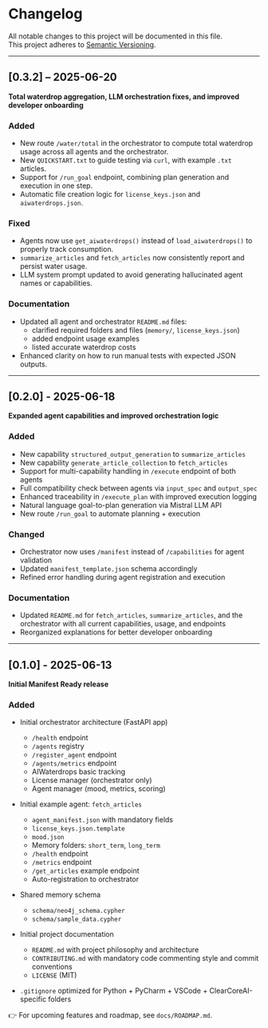 # Changelog

All notable changes to this project will be documented in this file.  
This project adheres to [Semantic Versioning](https://semver.org/spec/v2.0.0.html).

---

## [0.3.2] – 2025-06-20

**Total waterdrop aggregation, LLM orchestration fixes, and improved developer onboarding**

### Added

- New route `/water/total` in the orchestrator to compute total waterdrop usage across all agents and the orchestrator.
- New `QUICKSTART.txt` to guide testing via `curl`, with example `.txt` articles.
- Support for `/run_goal` endpoint, combining plan generation and execution in one step.
- Automatic file creation logic for `license_keys.json` and `aiwaterdrops.json`.

### Fixed

- Agents now use `get_aiwaterdrops()` instead of `load_aiwaterdrops()` to properly track consumption.
- `summarize_articles` and `fetch_articles` now consistently report and persist water usage.
- LLM system prompt updated to avoid generating hallucinated agent names or capabilities.

### Documentation

- Updated all agent and orchestrator `README.md` files:
  - clarified required folders and files (`memory/`, `license_keys.json`)
  - added endpoint usage examples
  - listed accurate waterdrop costs
- Enhanced clarity on how to run manual tests with expected JSON outputs.

---

## [0.2.0] - 2025-06-18

**Expanded agent capabilities and improved orchestration logic**

### Added

- New capability `structured_output_generation` to `summarize_articles`
- New capability `generate_article_collection` to `fetch_articles`
- Support for multi-capability handling in `/execute` endpoint of both agents
- Full compatibility check between agents via `input_spec` and `output_spec`
- Enhanced traceability in `/execute_plan` with improved execution logging
- Natural language goal-to-plan generation via Mistral LLM API
- New route `/run_goal` to automate planning + execution

### Changed

- Orchestrator now uses `/manifest` instead of `/capabilities` for agent validation
- Updated `manifest_template.json` schema accordingly
- Refined error handling during agent registration and execution

### Documentation

- Updated `README.md` for `fetch_articles`, `summarize_articles`, and the orchestrator with all current capabilities, usage, and endpoints
- Reorganized explanations for better developer onboarding

---

## [0.1.0] - 2025-06-13

**Initial Manifest Ready release**

### Added

- Initial orchestrator architecture (FastAPI app)
    - `/health` endpoint
    - `/agents` registry
    - `/register_agent` endpoint
    - `/agents/metrics` endpoint
    - AIWaterdrops basic tracking
    - License manager (orchestrator only)
    - Agent manager (mood, metrics, scoring)

- Initial example agent: `fetch_articles`
    - `agent_manifest.json` with mandatory fields
    - `license_keys.json.template`
    - `mood.json`
    - Memory folders: `short_term`, `long_term`
    - `/health` endpoint
    - `/metrics` endpoint
    - `/get_articles` example endpoint
    - Auto-registration to orchestrator

- Shared memory schema
    - `schema/neo4j_schema.cypher`
    - `schema/sample_data.cypher`

- Initial project documentation
    - `README.md` with project philosophy and architecture
    - `CONTRIBUTING.md` with mandatory code commenting style and commit conventions
    - `LICENSE` (MIT)

- `.gitignore` optimized for Python + PyCharm + VSCode + ClearCoreAI-specific folders

👉 For upcoming features and roadmap, see `docs/ROADMAP.md`.